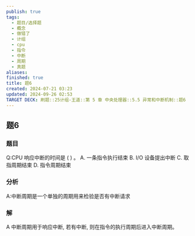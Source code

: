 ```yaml
---
publish: true
tags:
  - 题目/选择题
  - 概念
  - 做错了
  - 计组
  - cpu
  - 指令
  - 中断
  - 周期
  - 真题
aliases: 
finished: true
title: 题6
created: 2024-07-21 03:23
updated: 2024-09-26 02:53
TARGET DECK: 刷题::25计组-王道::第 5 章 中央处理器::5.5 异常和中断机制::题6
---
```

## 题6
### 题目
Q:CPU 响应中断的时间是 ( ) 。
A. 一条指令执行结束 B. $\mathrm{I}/\mathrm{O}$ 设备提出中断
C. 取指周期结束 D. 指令周期结束
### 分析
A:中断周期是一个单独的周期用来检验是否有中断请求
### 解
A
中断周期用于响应中断, 若有中断, 则在指令的执行周期后进入中断周期。
<!--ID: 1727368451432-->


